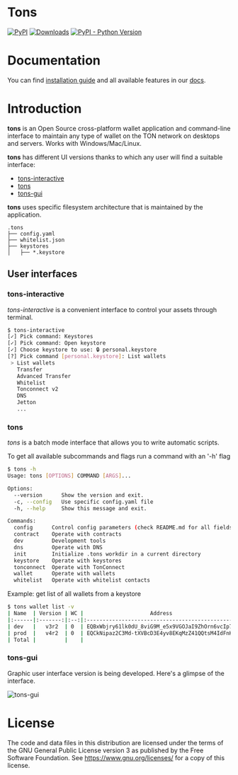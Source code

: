 # Tons

[![PyPI](https://img.shields.io/pypi/v/tons?color=blue)](https://pypi.org/project/tons/)
[![Downloads](https://static.pepy.tech/badge/tons)](https://pepy.tech/project/tons)
[![PyPI - Python Version](https://img.shields.io/pypi/pyversions/tons)](https://pypi.org/project/tons/)


# Documentation

You can find [installation guide](https://tonfactory.github.io/tons-docs/installation) 
and all available features in our [docs](https://tonfactory.github.io/tons-docs/).



# Introduction

**tons** is an Open Source cross-platform wallet application
and command-line interface to maintain any type of wallet on the TON network
on desktops and servers. Works with Windows/Mac/Linux.

**tons** has different UI versions thanks to which any user will find a suitable interface:
- [tons-interactive](#tons-interactive)
- [tons](#tons)
- [tons-gui](#tons-gui)


**tons** uses specific filesystem architecture that is maintained by the application.
```
.tons
├── config.yaml
├── whitelist.json
├── keystores
│   ├── *.keystore
```


## User interfaces


### tons-interactive

*tons-interactive* is a convenient interface to control your assets through terminal.

```bash
$ tons-interactive
[✓] Pick command: Keystores
[✓] Pick command: Open keystore
[✓] Choose keystore to use: 🔒 personal.keystore
[?] Pick command [personal.keystore]: List wallets
 > List wallets
   Transfer
   Advanced Transfer
   Whitelist
   Tonconnect v2
   DNS
   Jetton
   ...
```


### tons

*tons* is a batch mode interface that allows you to write automatic scripts.

To get all available subcommands and flags run a command with an '-h' flag
```bash
$ tons -h
Usage: tons [OPTIONS] COMMAND [ARGS]...

Options:
  --version      Show the version and exit.
  -c, --config   Use specific config.yaml file
  -h, --help     Show this message and exit.

Commands:
  config      Control config parameters (check README.md for all fields...
  contract    Operate with contracts
  dev         Development tools
  dns         Operate with DNS
  init        Initialize .tons workdir in a current directory
  keystore    Operate with keystores
  tonconnect  Operate with TonConnect
  wallet      Operate with wallets
  whitelist   Operate with whitelist contacts
```

Example: get list of all wallets from a keystore
```bash
$ tons wallet list -v
| Name  | Version | WC |                     Address                      | Comment | State  | Balance |
|:------|:-------:|:--:|:------------------------------------------------:|:--------|:------:|--------:|
| dev   |   v3r2  | 0  | EQBxWbjry61lk0dU_8viG9M_e5x9VGOJaI9ZhOrn6vcIp7Sm | None    | Active |    13.1 |
| prod  |   v4r2  | 0  | EQCkNipaz2C3Md-tXVBcD3E4yv8EKqMzZ41QQtsM4IdFnKP5 | None    | Uninit |     0.0 |
| Total |         |    |                                                  |         |        |    13.1 |
```

### tons-gui

Graphic user interface version is being developed.
Here's a glimpse of the interface.

![tons-gui](https://tonfactory.github.io/tons-docs/assets/images/gui-797c01820e1ed143ca7ff93360c9c6b3.png) 

# License

The code and data files in this distribution are licensed under the terms of the GNU General Public License version 3 
as published by the Free Software Foundation. See https://www.gnu.org/licenses/ for a copy of this license.
